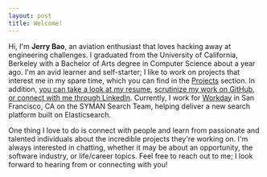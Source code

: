 ```yaml
---
layout: post
title: Welcome!
---
```


Hi, I'm **Jerry Bao**, an aviation enthusiast that loves hacking away at engineering challenges. I graduated from the University of California, Berkeley with a Bachelor of Arts degree in Computer Science about a year ago. I'm an avid learner and self-starter; I like to work on projects that interest me in my spare time, which you can find in the [Projects](../projects) section. In addition, [you can take a look at my resume](https://www.dropbox.com/s/sn728i6k2qvzzq2/JerryBao-Resume.pdf?dl=0), [scrutinize my work on GitHub](https://www.github.com/thejerrybao), [or connect with me through LinkedIn](https://www.linkedin.com/in/thejerrybao). Currently, I work for [Workday](https://www.workday.com) in San Francisco, CA on the SYMAN Search Team, helping deliver a new search platform built on Elasticsearch.

One thing I love to do is connect with people and learn from passionate and talented individuals about the incredible projects they're working on. I'm always interested in chatting, whether it may be about an opportunity, the software industry, or life/career topics. Feel free to reach out to me; I look forward to hearing from or connecting with you!